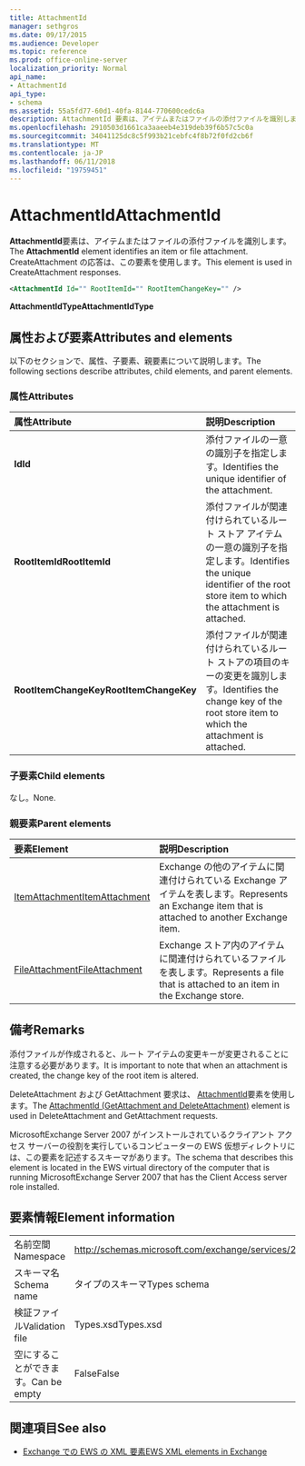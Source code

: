 ```yaml
---
title: AttachmentId
manager: sethgros
ms.date: 09/17/2015
ms.audience: Developer
ms.topic: reference
ms.prod: office-online-server
localization_priority: Normal
api_name:
- AttachmentId
api_type:
- schema
ms.assetid: 55a5fd77-60d1-40fa-8144-770600cedc6a
description: AttachmentId 要素は、アイテムまたはファイルの添付ファイルを識別します。 CreateAttachment の応答は、この要素を使用します。
ms.openlocfilehash: 2910503d1661ca3aaeeb4e319deb39f6b57c5c0a
ms.sourcegitcommit: 34041125dc8c5f993b21cebfc4f8b72f0fd2cb6f
ms.translationtype: MT
ms.contentlocale: ja-JP
ms.lasthandoff: 06/11/2018
ms.locfileid: "19759451"
---
```

# <a name="attachmentid"></a><span data-ttu-id="ff3f3-104">AttachmentId</span><span class="sxs-lookup"><span data-stu-id="ff3f3-104">AttachmentId</span></span>

<span data-ttu-id="ff3f3-105">**AttachmentId**要素は、アイテムまたはファイルの添付ファイルを識別します。</span><span class="sxs-lookup"><span data-stu-id="ff3f3-105">The **AttachmentId** element identifies an item or file attachment.</span></span> <span data-ttu-id="ff3f3-106">CreateAttachment の応答は、この要素を使用します。</span><span class="sxs-lookup"><span data-stu-id="ff3f3-106">This element is used in CreateAttachment responses.</span></span> 
  
```xml
<AttachmentId Id="" RootItemId="" RootItemChangeKey="" />
```

 <span data-ttu-id="ff3f3-107">**AttachmentIdType**</span><span class="sxs-lookup"><span data-stu-id="ff3f3-107">**AttachmentIdType**</span></span>
## <a name="attributes-and-elements"></a><span data-ttu-id="ff3f3-108">属性および要素</span><span class="sxs-lookup"><span data-stu-id="ff3f3-108">Attributes and elements</span></span>

<span data-ttu-id="ff3f3-109">以下のセクションで、属性、子要素、親要素について説明します。</span><span class="sxs-lookup"><span data-stu-id="ff3f3-109">The following sections describe attributes, child elements, and parent elements.</span></span>
  
### <a name="attributes"></a><span data-ttu-id="ff3f3-110">属性</span><span class="sxs-lookup"><span data-stu-id="ff3f3-110">Attributes</span></span>

|<span data-ttu-id="ff3f3-111">**属性**</span><span class="sxs-lookup"><span data-stu-id="ff3f3-111">**Attribute**</span></span>|<span data-ttu-id="ff3f3-112">**説明**</span><span class="sxs-lookup"><span data-stu-id="ff3f3-112">**Description**</span></span>|
|:-----|:-----|
|<span data-ttu-id="ff3f3-113">**Id**</span><span class="sxs-lookup"><span data-stu-id="ff3f3-113">**Id**</span></span> <br/> |<span data-ttu-id="ff3f3-114">添付ファイルの一意の識別子を指定します。</span><span class="sxs-lookup"><span data-stu-id="ff3f3-114">Identifies the unique identifier of the attachment.</span></span>  <br/> |
|<span data-ttu-id="ff3f3-115">**RootItemId**</span><span class="sxs-lookup"><span data-stu-id="ff3f3-115">**RootItemId**</span></span> <br/> |<span data-ttu-id="ff3f3-116">添付ファイルが関連付けられているルート ストア アイテムの一意の識別子を指定します。</span><span class="sxs-lookup"><span data-stu-id="ff3f3-116">Identifies the unique identifier of the root store item to which the attachment is attached.</span></span>  <br/> |
|<span data-ttu-id="ff3f3-117">**RootItemChangeKey**</span><span class="sxs-lookup"><span data-stu-id="ff3f3-117">**RootItemChangeKey**</span></span> <br/> |<span data-ttu-id="ff3f3-118">添付ファイルが関連付けられているルート ストアの項目のキーの変更を識別します。</span><span class="sxs-lookup"><span data-stu-id="ff3f3-118">Identifies the change key of the root store item to which the attachment is attached.</span></span>  <br/> |
   
### <a name="child-elements"></a><span data-ttu-id="ff3f3-119">子要素</span><span class="sxs-lookup"><span data-stu-id="ff3f3-119">Child elements</span></span>

<span data-ttu-id="ff3f3-120">なし。</span><span class="sxs-lookup"><span data-stu-id="ff3f3-120">None.</span></span>
  
### <a name="parent-elements"></a><span data-ttu-id="ff3f3-121">親要素</span><span class="sxs-lookup"><span data-stu-id="ff3f3-121">Parent elements</span></span>

|<span data-ttu-id="ff3f3-122">**要素**</span><span class="sxs-lookup"><span data-stu-id="ff3f3-122">**Element**</span></span>|<span data-ttu-id="ff3f3-123">**説明**</span><span class="sxs-lookup"><span data-stu-id="ff3f3-123">**Description**</span></span>|
|:-----|:-----|
|[<span data-ttu-id="ff3f3-124">ItemAttachment</span><span class="sxs-lookup"><span data-stu-id="ff3f3-124">ItemAttachment</span></span>](itemattachment.md) <br/> |<span data-ttu-id="ff3f3-125">Exchange の他のアイテムに関連付けられている Exchange アイテムを表します。</span><span class="sxs-lookup"><span data-stu-id="ff3f3-125">Represents an Exchange item that is attached to another Exchange item.</span></span>  <br/> |
|[<span data-ttu-id="ff3f3-126">FileAttachment</span><span class="sxs-lookup"><span data-stu-id="ff3f3-126">FileAttachment</span></span>](fileattachment.md) <br/> |<span data-ttu-id="ff3f3-127">Exchange ストア内のアイテムに関連付けられているファイルを表します。</span><span class="sxs-lookup"><span data-stu-id="ff3f3-127">Represents a file that is attached to an item in the Exchange store.</span></span>  <br/> |
   
## <a name="remarks"></a><span data-ttu-id="ff3f3-128">備考</span><span class="sxs-lookup"><span data-stu-id="ff3f3-128">Remarks</span></span>

<span data-ttu-id="ff3f3-129">添付ファイルが作成されると、ルート アイテムの変更キーが変更されることに注意する必要があります。</span><span class="sxs-lookup"><span data-stu-id="ff3f3-129">It is important to note that when an attachment is created, the change key of the root item is altered.</span></span>
  
<span data-ttu-id="ff3f3-130">DeleteAttachment および GetAttachment 要求は、 [AttachmentId](attachmentid-getattachment-and-deleteattachment.md)要素を使用します。</span><span class="sxs-lookup"><span data-stu-id="ff3f3-130">The [AttachmentId (GetAttachment and DeleteAttachment)](attachmentid-getattachment-and-deleteattachment.md) element is used in DeleteAttachment and GetAttachment requests.</span></span> 
  
<span data-ttu-id="ff3f3-131">MicrosoftExchange Server 2007 がインストールされているクライアント アクセス サーバーの役割を実行しているコンピューターの EWS 仮想ディレクトリには、この要素を記述するスキーマがあります。</span><span class="sxs-lookup"><span data-stu-id="ff3f3-131">The schema that describes this element is located in the EWS virtual directory of the computer that is running MicrosoftExchange Server 2007 that has the Client Access server role installed.</span></span>
  
## <a name="element-information"></a><span data-ttu-id="ff3f3-132">要素情報</span><span class="sxs-lookup"><span data-stu-id="ff3f3-132">Element information</span></span>

|||
|:-----|:-----|
|<span data-ttu-id="ff3f3-133">名前空間</span><span class="sxs-lookup"><span data-stu-id="ff3f3-133">Namespace</span></span>  <br/> |http://schemas.microsoft.com/exchange/services/2006/types  <br/> |
|<span data-ttu-id="ff3f3-134">スキーマ名</span><span class="sxs-lookup"><span data-stu-id="ff3f3-134">Schema name</span></span>  <br/> |<span data-ttu-id="ff3f3-135">タイプのスキーマ</span><span class="sxs-lookup"><span data-stu-id="ff3f3-135">Types schema</span></span>  <br/> |
|<span data-ttu-id="ff3f3-136">検証ファイル</span><span class="sxs-lookup"><span data-stu-id="ff3f3-136">Validation file</span></span>  <br/> |<span data-ttu-id="ff3f3-137">Types.xsd</span><span class="sxs-lookup"><span data-stu-id="ff3f3-137">Types.xsd</span></span>  <br/> |
|<span data-ttu-id="ff3f3-138">空にすることができます。</span><span class="sxs-lookup"><span data-stu-id="ff3f3-138">Can be empty</span></span>  <br/> |<span data-ttu-id="ff3f3-139">False</span><span class="sxs-lookup"><span data-stu-id="ff3f3-139">False</span></span>  <br/> |
   
## <a name="see-also"></a><span data-ttu-id="ff3f3-140">関連項目</span><span class="sxs-lookup"><span data-stu-id="ff3f3-140">See also</span></span>

- [<span data-ttu-id="ff3f3-141">Exchange での EWS の XML 要素</span><span class="sxs-lookup"><span data-stu-id="ff3f3-141">EWS XML elements in Exchange</span></span>](ews-xml-elements-in-exchange.md)

